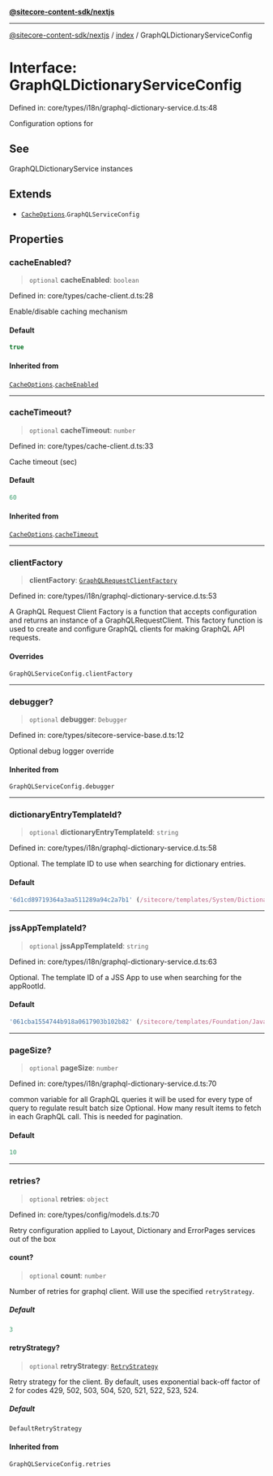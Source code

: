 [**@sitecore-content-sdk/nextjs**](../../README.md)

***

[@sitecore-content-sdk/nextjs](../../README.md) / [index](../README.md) / GraphQLDictionaryServiceConfig

# Interface: GraphQLDictionaryServiceConfig

Defined in: core/types/i18n/graphql-dictionary-service.d.ts:48

Configuration options for

## See

GraphQLDictionaryService instances

## Extends

- [`CacheOptions`](CacheOptions.md).`GraphQLServiceConfig`

## Properties

### cacheEnabled?

> `optional` **cacheEnabled**: `boolean`

Defined in: core/types/cache-client.d.ts:28

Enable/disable caching mechanism

#### Default

```ts
true
```

#### Inherited from

[`CacheOptions`](CacheOptions.md).[`cacheEnabled`](CacheOptions.md#cacheenabled)

***

### cacheTimeout?

> `optional` **cacheTimeout**: `number`

Defined in: core/types/cache-client.d.ts:33

Cache timeout (sec)

#### Default

```ts
60
```

#### Inherited from

[`CacheOptions`](CacheOptions.md).[`cacheTimeout`](CacheOptions.md#cachetimeout)

***

### clientFactory

> **clientFactory**: [`GraphQLRequestClientFactory`](../../client/type-aliases/GraphQLRequestClientFactory.md)

Defined in: core/types/i18n/graphql-dictionary-service.d.ts:53

A GraphQL Request Client Factory is a function that accepts configuration and returns an instance of a GraphQLRequestClient.
This factory function is used to create and configure GraphQL clients for making GraphQL API requests.

#### Overrides

`GraphQLServiceConfig.clientFactory`

***

### debugger?

> `optional` **debugger**: `Debugger`

Defined in: core/types/sitecore-service-base.d.ts:12

Optional debug logger override

#### Inherited from

`GraphQLServiceConfig.debugger`

***

### dictionaryEntryTemplateId?

> `optional` **dictionaryEntryTemplateId**: `string`

Defined in: core/types/i18n/graphql-dictionary-service.d.ts:58

Optional. The template ID to use when searching for dictionary entries.

#### Default

```ts
'6d1cd89719364a3aa511289a94c2a7b1' (/sitecore/templates/System/Dictionary/Dictionary entry)
```

***

### jssAppTemplateId?

> `optional` **jssAppTemplateId**: `string`

Defined in: core/types/i18n/graphql-dictionary-service.d.ts:63

Optional. The template ID of a JSS App to use when searching for the appRootId.

#### Default

```ts
'061cba1554744b918a0617903b102b82' (/sitecore/templates/Foundation/JavaScript Services/App)
```

***

### pageSize?

> `optional` **pageSize**: `number`

Defined in: core/types/i18n/graphql-dictionary-service.d.ts:70

common variable for all GraphQL queries
it will be used for every type of query to regulate result batch size
Optional. How many result items to fetch in each GraphQL call. This is needed for pagination.

#### Default

```ts
10
```

***

### retries?

> `optional` **retries**: `object`

Defined in: core/types/config/models.d.ts:70

Retry configuration applied to Layout, Dictionary and ErrorPages services out of the box

#### count?

> `optional` **count**: `number`

Number of retries for graphql client. Will use the specified `retryStrategy`.

##### Default

```ts
3
```

#### retryStrategy?

> `optional` **retryStrategy**: [`RetryStrategy`](../../client/interfaces/RetryStrategy.md)

Retry strategy for the client. By default, uses exponential
back-off factor of 2 for codes 429, 502, 503, 504, 520, 521, 522, 523, 524.

##### Default

```ts
DefaultRetryStrategy
```

#### Inherited from

`GraphQLServiceConfig.retries`
